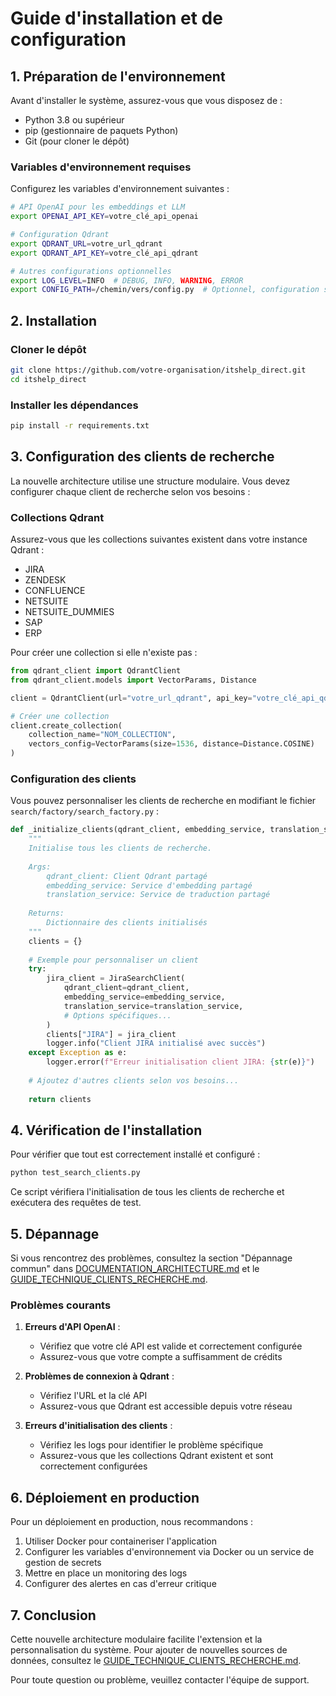 # Guide d'installation et de configuration

## 1. Préparation de l'environnement

Avant d'installer le système, assurez-vous que vous disposez de :
- Python 3.8 ou supérieur
- pip (gestionnaire de paquets Python)
- Git (pour cloner le dépôt)

### Variables d'environnement requises

Configurez les variables d'environnement suivantes :

```bash
# API OpenAI pour les embeddings et LLM
export OPENAI_API_KEY=votre_clé_api_openai

# Configuration Qdrant
export QDRANT_URL=votre_url_qdrant
export QDRANT_API_KEY=votre_clé_api_qdrant

# Autres configurations optionnelles
export LOG_LEVEL=INFO  # DEBUG, INFO, WARNING, ERROR
export CONFIG_PATH=/chemin/vers/config.py  # Optionnel, configuration supplémentaire
```

## 2. Installation

### Cloner le dépôt

```bash
git clone https://github.com/votre-organisation/itshelp_direct.git
cd itshelp_direct
```

### Installer les dépendances

```bash
pip install -r requirements.txt
```

## 3. Configuration des clients de recherche

La nouvelle architecture utilise une structure modulaire. Vous devez configurer chaque client de recherche selon vos besoins :

### Collections Qdrant

Assurez-vous que les collections suivantes existent dans votre instance Qdrant :
- JIRA
- ZENDESK
- CONFLUENCE
- NETSUITE
- NETSUITE_DUMMIES
- SAP
- ERP

Pour créer une collection si elle n'existe pas :

```python
from qdrant_client import QdrantClient
from qdrant_client.models import VectorParams, Distance

client = QdrantClient(url="votre_url_qdrant", api_key="votre_clé_api_qdrant")

# Créer une collection
client.create_collection(
    collection_name="NOM_COLLECTION",
    vectors_config=VectorParams(size=1536, distance=Distance.COSINE)
)
```

### Configuration des clients

Vous pouvez personnaliser les clients de recherche en modifiant le fichier `search/factory/search_factory.py` :

```python
def _initialize_clients(qdrant_client, embedding_service, translation_service):
    """
    Initialise tous les clients de recherche.
    
    Args:
        qdrant_client: Client Qdrant partagé
        embedding_service: Service d'embedding partagé
        translation_service: Service de traduction partagé
        
    Returns:
        Dictionnaire des clients initialisés
    """
    clients = {}
    
    # Exemple pour personnaliser un client
    try:
        jira_client = JiraSearchClient(
            qdrant_client=qdrant_client,
            embedding_service=embedding_service,
            translation_service=translation_service,
            # Options spécifiques...
        )
        clients["JIRA"] = jira_client
        logger.info("Client JIRA initialisé avec succès")
    except Exception as e:
        logger.error(f"Erreur initialisation client JIRA: {str(e)}")
    
    # Ajoutez d'autres clients selon vos besoins...
    
    return clients
```

## 4. Vérification de l'installation

Pour vérifier que tout est correctement installé et configuré :

```bash
python test_search_clients.py
```

Ce script vérifiera l'initialisation de tous les clients de recherche et exécutera des requêtes de test.

## 5. Dépannage

Si vous rencontrez des problèmes, consultez la section "Dépannage commun" dans [DOCUMENTATION_ARCHITECTURE.md](DOCUMENTATION_ARCHITECTURE.md) et le [GUIDE_TECHNIQUE_CLIENTS_RECHERCHE.md](GUIDE_TECHNIQUE_CLIENTS_RECHERCHE.md).

### Problèmes courants

1. **Erreurs d'API OpenAI** :
   - Vérifiez que votre clé API est valide et correctement configurée
   - Assurez-vous que votre compte a suffisamment de crédits

2. **Problèmes de connexion à Qdrant** :
   - Vérifiez l'URL et la clé API
   - Assurez-vous que Qdrant est accessible depuis votre réseau

3. **Erreurs d'initialisation des clients** :
   - Vérifiez les logs pour identifier le problème spécifique
   - Assurez-vous que les collections Qdrant existent et sont correctement configurées

## 6. Déploiement en production

Pour un déploiement en production, nous recommandons :

1. Utiliser Docker pour containeriser l'application
2. Configurer les variables d'environnement via Docker ou un service de gestion de secrets
3. Mettre en place un monitoring des logs
4. Configurer des alertes en cas d'erreur critique

## 7. Conclusion

Cette nouvelle architecture modulaire facilite l'extension et la personnalisation du système. Pour ajouter de nouvelles sources de données, consultez le [GUIDE_TECHNIQUE_CLIENTS_RECHERCHE.md](GUIDE_TECHNIQUE_CLIENTS_RECHERCHE.md).

Pour toute question ou problème, veuillez contacter l'équipe de support.
